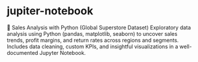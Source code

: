 # jupiter-notebook
📘 Sales Analysis with Python (Global Superstore Dataset)
Exploratory data analysis using Python (pandas, matplotlib, seaborn) to uncover sales trends, profit margins, and return rates across regions and segments. Includes data cleaning, custom KPIs, and insightful visualizations in a well-documented Jupyter Notebook.
